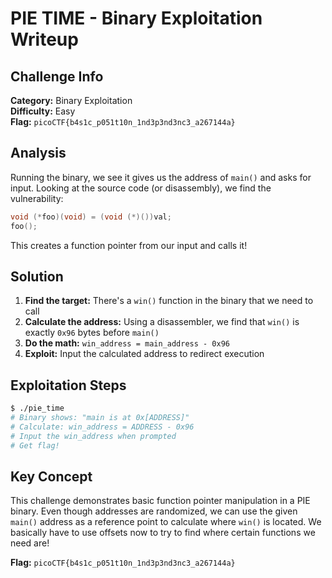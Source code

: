 # PIE TIME - Binary Exploitation Writeup

## Challenge Info
**Category:** Binary Exploitation  
**Difficulty:** Easy  
**Flag:** `picoCTF{b4s1c_p051t10n_1nd3p3nd3nc3_a267144a}`

## Analysis

Running the binary, we see it gives us the address of `main()` and asks for input. Looking at the source code (or disassembly), we find the vulnerability:

```c
void (*foo)(void) = (void (*)())val;
foo();
```

This creates a function pointer from our input and calls it!

## Solution

1. **Find the target:** There's a `win()` function in the binary that we need to call
2. **Calculate the address:** Using a disassembler, we find that `win()` is exactly `0x96` bytes before `main()`
3. **Do the math:** `win_address = main_address - 0x96`
4. **Exploit:** Input the calculated address to redirect execution

## Exploitation Steps

```bash
$ ./pie_time
# Binary shows: "main is at 0x[ADDRESS]"
# Calculate: win_address = ADDRESS - 0x96
# Input the win_address when prompted
# Get flag!
```

## Key Concept

This challenge demonstrates basic function pointer manipulation in a PIE binary. Even though addresses are randomized, we can use the given `main()` address as a reference point to calculate where `win()` is located. We basically have to use offsets now to try to find where certain functions we need are!

**Flag:** `picoCTF{b4s1c_p051t10n_1nd3p3nd3nc3_a267144a}`